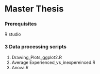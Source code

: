 # Master Thesis
### Prerequisites
R studio

### 3 Data processing scripts

1. Drawing_Plots_ggplot2.R
2. Average Experienced_vs_inexpereinced.R
3. Anova.R
